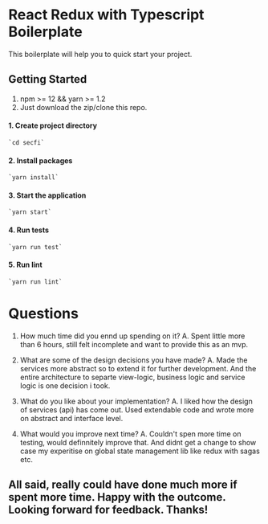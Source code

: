 # React Redux with Typescript Boilerplate

This boilerplate will help you to quick start your project.

## Getting Started

1. npm >= 12 && yarn >= 1.2
2. Just download the zip/clone this repo.

#### 1. Create project directory

    `cd secfi`

#### 2. Install packages

    `yarn install`

#### 3. Start the application

    `yarn start`

#### 4. Run tests

    `yarn run test`

#### 5. Run lint

    `yarn run lint`

# Questions

1. How much time did you ennd up spending on it?
   A. Spent little more than 6 hours, still felt incomplete and want to provide this as an mvp.

2. What are some of the design decisions you have made?
   A. Made the services more abstract so to extend it for further development. And the entire architecture to separte view-logic, business logic
   and service logic is one decision i took.

3. What do you like about your implementation?
   A. I liked how the design of services (api) has come out. Used extendable code and wrote more on abstract and interface level.

4. What would you improve next time?
   A. Couldn't spen more time on testing, would definnitely improve that. And didnt get a change to show case my experitise on global state management
   lib like redux with sagas etc.

## All said, really could have done much more if spent more time. Happy with the outcome. Looking forward for feedback. Thanks!
